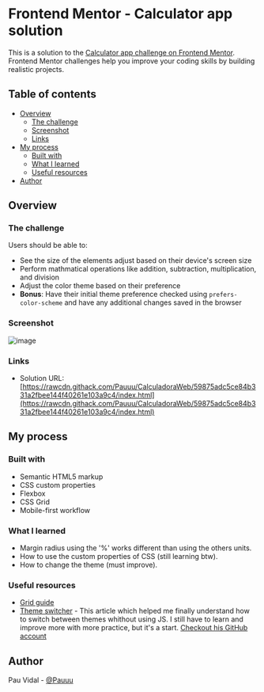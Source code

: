 # Frontend Mentor - Calculator app solution

This is a solution to the [Calculator app challenge on Frontend Mentor](https://www.frontendmentor.io/challenges/calculator-app-9lteq5N29). Frontend Mentor challenges help you improve your coding skills by building realistic projects. 

## Table of contents

- [Overview](#overview)
  - [The challenge](#the-challenge)
  - [Screenshot](#screenshot)
  - [Links](#links)
- [My process](#my-process)
  - [Built with](#built-with)
  - [What I learned](#what-i-learned)
  - [Useful resources](#useful-resources)
- [Author](#author)

## Overview

### The challenge

Users should be able to:

- See the size of the elements adjust based on their device's screen size
- Perform mathmatical operations like addition, subtraction, multiplication, and division
- Adjust the color theme based on their preference
- **Bonus**: Have their initial theme preference checked using `prefers-color-scheme` and have any additional changes saved in the browser

### Screenshot

![image](https://user-images.githubusercontent.com/29251149/120934567-110da880-c6ff-11eb-932d-d90f9829fa4b.png)

### Links

- Solution URL: [https://rawcdn.githack.com/Pauuu/CalculadoraWeb/59875adc5ce84b331a2fbee144f40261e103a9c4/index.html](https://rawcdn.githack.com/Pauuu/CalculadoraWeb/59875adc5ce84b331a2fbee144f40261e103a9c4/index.html)

## My process

### Built with

- Semantic HTML5 markup
- CSS custom properties
- Flexbox
- CSS Grid
- Mobile-first workflow

### What I learned

+ Margin radius using the '%' works different than using the others units.
+ How to use the custom properties of CSS (still learning btw).
+ How to change the theme (must improve).

### Useful resources

- [Grid guide](https://css-tricks.com/snippets/css/complete-guide-grid/) 
- [Theme switcher](https://alexandersandberg.com/theme-switcher/) - This article which helped me finally understand how to switch between themes whithout using JS. I still have to learn and improve more with more practice, but it's a start. [Checkout his GitHub account](https://github.com/alexandersandberg)

## Author
Pau Vidal - [@Pauuu](https://github.com/Pauuu)
